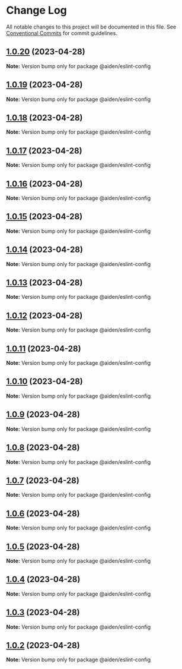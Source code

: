 # Change Log

All notable changes to this project will be documented in this file.
See [Conventional Commits](https://conventionalcommits.org) for commit guidelines.

## [1.0.20](https://github.com/sangwonkimm/config-kit/compare/@aiden/eslint-config@1.0.19...@aiden/eslint-config@1.0.20) (2023-04-28)

**Note:** Version bump only for package @aiden/eslint-config

## [1.0.19](https://github.com/sangwonkimm/config-kit/compare/@aiden/eslint-config@1.0.18...@aiden/eslint-config@1.0.19) (2023-04-28)

**Note:** Version bump only for package @aiden/eslint-config

## [1.0.18](https://github.com/sangwonkimm/config-kit/compare/@aiden/eslint-config@1.0.17...@aiden/eslint-config@1.0.18) (2023-04-28)

**Note:** Version bump only for package @aiden/eslint-config

## [1.0.17](https://github.com/sangwonkimm/config-kit/compare/@aiden/eslint-config@1.0.16...@aiden/eslint-config@1.0.17) (2023-04-28)

**Note:** Version bump only for package @aiden/eslint-config

## [1.0.16](https://github.com/sangwonkimm/config-kit/compare/@aiden/eslint-config@1.0.15...@aiden/eslint-config@1.0.16) (2023-04-28)

**Note:** Version bump only for package @aiden/eslint-config

## [1.0.15](https://github.com/sangwonkimm/config-kit/compare/@aiden/eslint-config@1.0.14...@aiden/eslint-config@1.0.15) (2023-04-28)

**Note:** Version bump only for package @aiden/eslint-config

## [1.0.14](https://github.com/sangwonkimm/config-kit/compare/@aiden/eslint-config@1.0.13...@aiden/eslint-config@1.0.14) (2023-04-28)

**Note:** Version bump only for package @aiden/eslint-config

## [1.0.13](https://github.com/sangwonkimm/config-kit/compare/@aiden/eslint-config@1.0.12...@aiden/eslint-config@1.0.13) (2023-04-28)

**Note:** Version bump only for package @aiden/eslint-config

## [1.0.12](https://github.com/sangwonkimm/config-kit/compare/@aiden/eslint-config@1.0.11...@aiden/eslint-config@1.0.12) (2023-04-28)

**Note:** Version bump only for package @aiden/eslint-config

## [1.0.11](https://github.com/sangwonkimm/config-kit/compare/@aiden/eslint-config@1.0.10...@aiden/eslint-config@1.0.11) (2023-04-28)

**Note:** Version bump only for package @aiden/eslint-config

## [1.0.10](https://github.com/sangwonkimm/config-kit/compare/@aiden/eslint-config@1.0.9...@aiden/eslint-config@1.0.10) (2023-04-28)

**Note:** Version bump only for package @aiden/eslint-config

## [1.0.9](https://github.com/sangwonkimm/config-kit/compare/@aiden/eslint-config@1.0.8...@aiden/eslint-config@1.0.9) (2023-04-28)

**Note:** Version bump only for package @aiden/eslint-config

## [1.0.8](https://github.com/sangwonkimm/config-kit/compare/@aiden/eslint-config@1.0.7...@aiden/eslint-config@1.0.8) (2023-04-28)

**Note:** Version bump only for package @aiden/eslint-config

## [1.0.7](https://github.com/sangwonkimm/config-kit/compare/@aiden/eslint-config@1.0.6...@aiden/eslint-config@1.0.7) (2023-04-28)

**Note:** Version bump only for package @aiden/eslint-config

## [1.0.6](https://github.com/sangwonkimm/config-kit/compare/@aiden/eslint-config@1.0.5...@aiden/eslint-config@1.0.6) (2023-04-28)

**Note:** Version bump only for package @aiden/eslint-config

## [1.0.5](https://github.com/sangwonkimm/config-kit/compare/@aiden/eslint-config@1.0.4...@aiden/eslint-config@1.0.5) (2023-04-28)

**Note:** Version bump only for package @aiden/eslint-config

## [1.0.4](https://github.com/sangwonkimm/config-kit/compare/@aiden/eslint-config@1.0.3...@aiden/eslint-config@1.0.4) (2023-04-28)

**Note:** Version bump only for package @aiden/eslint-config

## [1.0.3](https://github.com/sangwonkimm/config-kit/compare/@aiden/eslint-config@1.0.2...@aiden/eslint-config@1.0.3) (2023-04-28)

**Note:** Version bump only for package @aiden/eslint-config

## [1.0.2](https://github.com/sangwonkimm/config-kit/compare/@aiden/eslint-config@1.0.1...@aiden/eslint-config@1.0.2) (2023-04-28)

**Note:** Version bump only for package @aiden/eslint-config
